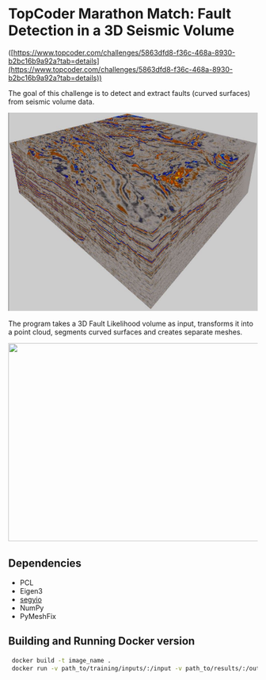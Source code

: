 # TopCoder Marathon Match: Fault Detection in a 3D Seismic Volume
([https://www.topcoder.com/challenges/5863dfd8-f36c-468a-8930-b2bc16b9a92a?tab=details](https://www.topcoder.com/challenges/5863dfd8-f36c-468a-8930-b2bc16b9a92a?tab=details))


The goal of this challenge is to detect and extract faults (curved surfaces) from seismic volume data.


<img src="doc/seismic_image.png" width=800 height=400>

The program takes a 3D Fault Likelihood volume as input, transforms it into a point cloud, segments curved surfaces and creates separate meshes.

<img src="doc/seg.gif" width=800 height=400>


## Dependencies
- PCL
- Eigen3
- [segyio](https://github.com/equinor/segyio)
- NumPy
- PyMeshFix


## Building and Running Docker version

```bash
 docker build -t image_name .
 docker run -v path_to/training/inputs/:/input -v path_to/results/:/output image_name /input /output
 ```
